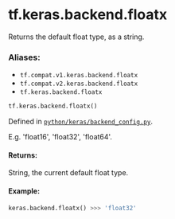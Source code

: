 <div itemscope itemtype="http://developers.google.com/ReferenceObject">
<meta itemprop="name" content="tf.keras.backend.floatx" />
<meta itemprop="path" content="Stable" />
</div>

# tf.keras.backend.floatx

Returns the default float type, as a string.

### Aliases:

* `tf.compat.v1.keras.backend.floatx`
* `tf.compat.v2.keras.backend.floatx`
* `tf.keras.backend.floatx`

``` python
tf.keras.backend.floatx()
```



Defined in [`python/keras/backend_config.py`](/code/stable/tensorflow/python/keras/backend_config.py).

<!-- Placeholder for "Used in" -->

E.g. 'float16', 'float32', 'float64'.

#### Returns:

String, the current default float type.



#### Example:


```python
keras.backend.floatx() >>> 'float32'
```